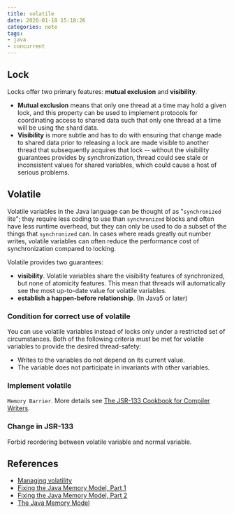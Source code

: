 ```yaml
---
title: volatile
date: 2020-01-18 15:18:26
categories: note
tags:
- java
- concurrent
---
```


## Lock

Locks offer two primary features: **mutual exclusion** and **visibility**.

- **Mutual exclusion** means that only one thread at a time may hold a given lock, and this property can be used to implement protocols for coordinating access to shared data such that only one thread at a time will be using the shard data.
- **Visibility** is more subtle and has to do with ensuring that change made to shared data prior to releasing a lock are made visible to another thread that subsequently acquires that lock -- without the visibility guarantees provides by synchronization, thread could see stale or inconsistent values for shared variables, which could cause a host of serious problems.


## Volatile

Volatile variables in the Java language can be thought of as "`synchronized` lite"; they require less coding to use than `synchronized` blocks and often have less runtime overhead, but they can only be used to do a subset of the things that `synchronized` can. In cases where reads greatly out number writes, volatile variables can often reduce the performance cost of synchronization compared to locking.

Volatile provides two guarantees:

- **visibility**. Volatile variables share the visibility features of synchronized, but none of atomicity features. This mean that threads will automatically see the most up-to-date value for volatile variables.
- **establish a happen-before relationship**. (In Java5 or later)

### Condition for correct use of volatile

You can use volatile variables instead of locks only under a restricted set of circumstances. Both of the following criteria must be met for volatile variables to provide the desired thread-safety:

- Writes to the variables do not depend on its current value.
- The variable does not participate in invariants with other variables.

### Implement volatile

`Memory Barrier`. More details see [The JSR-133 Cookbook for Compiler Writers](http://gee.cs.oswego.edu/dl/jmm/cookbook.html).


### Change in JSR-133

Forbid reordering between volatile variable and normal variable.

## References

- [Managing volatility](https://www.ibm.com/developerworks/library/j-jtp06197/index.html)
- [Fixing the Java Memory Model, Part 1](https://www.ibm.com/developerworks/library/j-jtp02244/index.html)
- [Fixing the Java Memory Model, Part 2](https://www.ibm.com/developerworks/library/j-jtp03304/)
- [The Java Memory Model](http://www.cs.umd.edu/~pugh/java/memoryModel/)